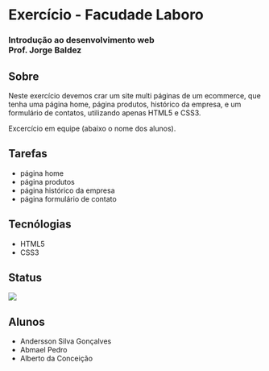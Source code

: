 <h1>Exercício - Facudade Laboro</h1>

<h3>Introdução ao desenvolvimento web
<br>
Prof. Jorge Baldez</h3>
<h2> Sobre</h2> 

<p>Neste exercício devemos crar um site multi páginas de um ecommerce, que tenha uma página home, página produtos, histórico da empresa, e um formulário de contatos, utilizando apenas HTML5 e CSS3.

Excercício em equipe (abaixo o nome dos alunos).</p>

<h2>Tarefas</h2>
<ul>
    <li>página home</li>
    <li>página produtos</li>
    <li>página histórico da empresa</li>
    <li>página formulário de contato</li>
</ul>

<h2>Tecnólogias</h2>
<ul>
    <li>HTML5</li>
    <li>CSS3</li>
</ul>

<h2>Status</h2>

<p>

<img src="http://img.shields.io/static/v1?label=STATUS&message=FINALIZADO&color=GREEN&style=for-the-badge"/>

<p>

<h2>Alunos</h2>

<ul>
    <li>Andersson Silva Gonçalves</li>
    <li>Abmael Pedro</li>
    <li>Alberto da Conceição</li>
</ul>


